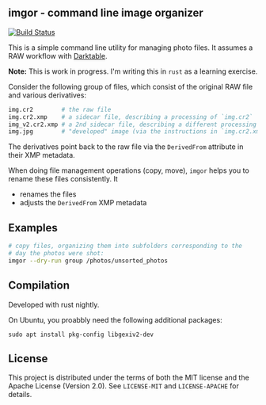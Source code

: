 ## imgor - command line image organizer 

[![Build Status](https://travis-ci.org/thorbenk/imgor.svg?branch=master)](https://travis-ci.org/thorbenk/imgor)

This is a simple command line utility for managing photo files.
It assumes a RAW workflow with [Darktable](http://www.darktable.org/).

**Note:** This is work in progress. I'm writing this in `rust` as a learning
exercise.

Consider the following group of files, which consist of the original
RAW file and various derivatives:
```bash
img.cr2        # the raw file
img.cr2.xmp    # a sidecar file, describing a processing of `img.cr2`
img_v2.cr2.xmp # a 2nd sidecar file, describing a different processing
img.jpg        # "developed" image (via the instructions in `img.cr2.xmp`)
```
The derivatives point back to the raw file via the `DerivedFrom` attribute
in their XMP metadata.

When doing file management operations (copy, move),
`imgor` helps you to rename these files consistently. It
- renames the files
- adjusts the `DerivedFrom` XMP metadata

## Examples

```bash
# copy files, organizing them into subfolders corresponding to the
# day the photos were shot:
imgor --dry-run group /photos/unsorted_photos
```

## Compilation

Developed with rust nightly.

On Ubuntu, you proabbly need the following additional packages:
```
sudo apt install pkg-config libgexiv2-dev
```

## License

This project is distributed under the terms of both the MIT license
and the Apache License (Version 2.0).
See `LICENSE-MIT` and `LICENSE-APACHE` for details.
